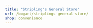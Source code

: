 ```yaml
---
title: "Stripling's General Store"
url: /bogart/striplings-general-store/
shop: convenience
---
```

